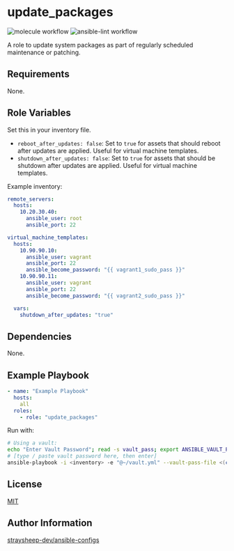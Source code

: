 update_packages
===============

![molecule workflow](https://github.com/straysheep-dev/ansible-role-update_packages/actions/workflows/molecule.yml/badge.svg) ![ansible-lint workflow](https://github.com/straysheep-dev/ansible-role-update_packages/actions/workflows/ansible-lint.yml/badge.svg)

A role to update system packages as part of regularly scheduled maintenance or patching.

Requirements
------------

None.

Role Variables
--------------

Set this in your inventory file.

- `reboot_after_updates: false`: Set to `true` for assets that should reboot after updates are applied. Useful for virtual machine templates.
- `shutdown_after_updates: false`: Set to `true` for assets that should be shutdown after updates are applied. Useful for virtual machine templates.

Example inventory:

```yml
remote_servers:
  hosts:
    10.20.30.40:
      ansible_user: root
      ansible_port: 22

virtual_machine_templates:
  hosts:
    10.90.90.10:
      ansible_user: vagrant
      ansible_port: 22
      ansible_become_password: "{{ vagrant1_sudo_pass }}"
    10.90.90.11:
      ansible_user: vagrant
      ansible_port: 22
      ansible_become_password: "{{ vagrant2_sudo_pass }}"

  vars:
    shutdown_after_updates: "true"
```

Dependencies
------------

None.

Example Playbook
----------------

```yml
- name: "Example Playbook"
  hosts:
    all
  roles:
    - role: "update_packages"
```

Run with:

```bash
# Using a vault:
echo "Enter Vault Password"; read -s vault_pass; export ANSIBLE_VAULT_PASSWORD=$vault_pass
# [type / paste vault password here, then enter]
ansible-playbook -i <inventory> -e "@~/vault.yml" --vault-pass-file <(cat <<<$ANSIBLE_VAULT_PASSWORD) -v ./playbook.yml
```

License
-------

[MIT](./LICENSE)

Author Information
------------------

[straysheep-dev/ansible-configs](https://github.com/straysheep-dev/ansible-configs)
